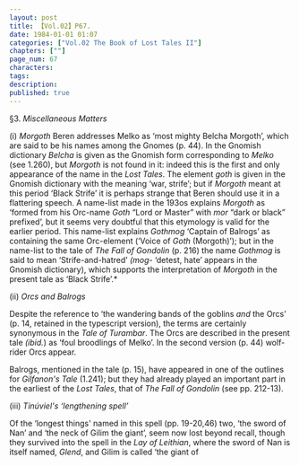 ```yaml
---
layout: post
title: 【Vol.02】P67.
date: 1984-01-01 01:07
categories: ["Vol.02 The Book of Lost Tales II"]
chapters: [""]
page_num: 67
characters: 
tags: 
description: 
published: true
---
```


<p style="text-indent: 0;">
§3.   <I>Miscellaneous Matters</I>
</p>

(i)    <I>Morgoth</I>
Beren addresses Melko as ‘most mighty Belcha Morgoth’, which are said to be his names among the Gnomes (p. 44). In the Gnomish dictionary <I>Belcha</I> is given as the Gnomish form corresponding to <I>Melko</I> (see 1.260), but <I>Morgoth</I> is not found in it: indeed this is the first and only appearance of the name in the <I>Lost Tales</I>. The element <I>goth</I> is given in the Gnomish dictionary with the meaning ‘war, strife’; but if <I>Morgoth</I> meant at this period ‘Black Strife’ it is perhaps strange that Beren should use it in a flattering speech. A name-list made in the 193os explains <I>Morgoth</I> as ‘formed from his Orc-name <I>Goth</I> “Lord or Master” with <I>mor</I> “dark or black” prefixed’, but it seems very doubtful that this etymology is valid for the earlier period. This name-list explains <I>Gothmog</I> ‘Captain of Balrogs’ as containing the same Orc-element (‘Voice of <I>Goth</I> (Morgoth)’); but in the name-list to the tale of <I>The Fall of Gondolin</I> (p. 216) the name <I>Gothmog</I> is said to mean ‘Strife-and-hatred’ <I>(mog-</I> ‘detest, hate’ appears in the Gnomish dictionary), which supports the interpretation of <I>Morgoth</I> in the present tale as ‘Black Strife’.\*

(ii)     <I>Orcs and Balrogs</I>

Despite the reference to ‘the wandering bands of the goblins <I>and</I> the Orcs' (p. 14, retained in the typescript version), the terms are certainly synonymous in the <I>Tale of Turambar</I>. The Orcs are described in the present tale <I>(ibid.</I>) as ‘foul broodlings of Melko’. In the second version (p. 44) wolf-rider Orcs appear.

Balrogs, mentioned in the tale (p. 15), have appeared in one of the outlines for <I>Gilfanon's Tale</I> (1.241); but they had already played an important part in the earliest of the <I>Lost Tales</I>, that of <I>The Fall of Gondolin</I> (see pp. 212-13).

(iii)     <I>Tinúviel's ‘lengthening spell’</I>

Of the ‘longest things' named in this spell (pp. 19-20,46) two, ‘the sword of Nan’ and ‘the neck of Gilim the giant’, seem now lost beyond recall, though they survived into the spell in the <I>Lay of Leithian</I>, where the sword of Nan is itself named, <I>Glend</I>, and Gilim is called ‘the giant of

